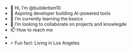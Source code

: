 - 👋 Hi, I’m @builderben10
- 👀 Aspiring developer building AI-powered tools
- 🌱 I’m currently learning the basics 
- 💞️ I’m looking to collaborate on projects and knowlegde 
- 📫 How to reach me
- 
- ⚡ Fun fact: Living in Los Angeles 

<!---
builderben10/builderben10 is a ✨ special ✨ repository because its `README.md` (this file) appears on your GitHub profile.
You can click the Preview link to take a look at your changes.
--->
